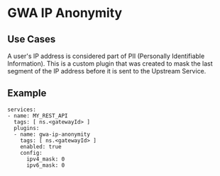 # GWA IP Anonymity

## Use Cases

A user's IP address is considered part of PII (Personally Identifiable Information). This is a custom plugin that was created to mask the last segment of the IP address before it is sent to the Upstream Service.

## Example

```
services:
- name: MY_REST_API
  tags: [ ns.<gatewayId> ]
  plugins:
  - name: gwa-ip-anonymity
    tags: [ ns.<gatewayId> ]
    enabled: true
    config:
      ipv4_mask: 0
      ipv6_mask: 0
```
